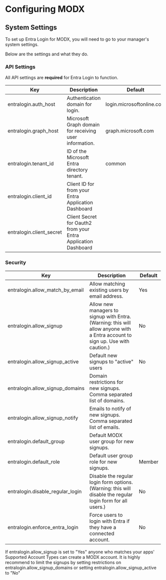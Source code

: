# Configuring MODX

## System Settings

To set up Entra Login for MODX, you will need to go to your manager's system settings. 

Below are the settings and what they do. 

### API Settings

All API settings are **required** for Entra Login to function.

| Key                      | Description                                                    | Default                   |
|--------------------------|----------------------------------------------------------------|---------------------------|
| entralogin.auth_host     | Authentication domain for login.                               | login.microsoftonline.com |
| entralogin.graph_host    | Microsoft Graph domain for receiving user information.         | graph.microsoft.com       |
| entralogin.tenant_id     | ID of the Microsoft Entra directory tenant.                    | common                    |
| entralogin.client_id     | Client ID for from your Entra Application Dashboard            |                           |
| entralogin.client_secret | Client Secret for Oauth2 from your Entra Application Dashboard |                           |

### Security

| Key                              | Description                                                                                                                   | Default |
|----------------------------------|-------------------------------------------------------------------------------------------------------------------------------|---------|
| entralogin.allow_match_by_email  | Allow matching existing users by email address.                                                                               | Yes     |
| entralogin.allow_signup          | Allow new managers to signup with Entra. (Warning: this will allow anyone with a Entra account to sign up. Use with caution.) | No      |
| entralogin.allow_signup_active   | Default new signups to "active" users                                                                                         | No      |
| entralogin.allow_signup_domains  | Domain restrictions for new signups. Comma separated list of domains.                                                         |         |
| entralogin.allow_signup_notify   | Emails to notify of new signups. Comma separated list of emails.                                                              |         |
| entralogin.default_group         | Default MODX user group for new signups.                                                                                      |         |
| entralogin.default_role          | Default user group role for new signups.                                                                                      | Member  |
| entralogin.disable_regular_login | Disable the regular login form options. (Warning: this will disable the regular login form for all users.)                    | No      |
| entralogin.enforce_entra_login   | Force users to login with Entra if they have a connected account.                                                             | No      |


<warning>
    If entralogin.allow_signup is set to "Yes" anyone who matches your apps' Supported Account Types can create a MODX 
    account. It is highly recommend to limit the signups by setting restrictions on entralogin.allow_signup_domains or 
    setting entralogin.allow_signup_active to "No"
</warning>